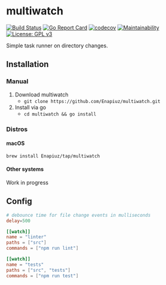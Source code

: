 # multiwatch

[![Build Status](https://travis-ci.org/Enapiuz/multiwatch.svg?branch=master)](https://travis-ci.org/Enapiuz/multiwatch)
[![Go Report Card](https://goreportcard.com/badge/github.com/Enapiuz/multiwatch)](https://goreportcard.com/report/github.com/Enapiuz/multiwatch)
[![codecov](https://codecov.io/gh/Enapiuz/multiwatch/branch/master/graph/badge.svg)](https://codecov.io/gh/Enapiuz/multiwatch)
[![Maintainability](https://api.codeclimate.com/v1/badges/61bf67df2cdf15e5262f/maintainability)](https://codeclimate.com/github/Enapiuz/multiwatch/maintainability)
[![License: GPL v3](https://img.shields.io/badge/License-GPLv3-blue.svg)](https://www.gnu.org/licenses/gpl-3.0)


Simple task runner on directory changes.

## Installation
### Manual
1. Download multiwatch
    - `git clone https://github.com/Enapiuz/multiwatch.git`
2. Install via go
    - `cd multiwatch && go install`
    
### Distros
#### macOS
`brew install Enapiuz/tap/multiwatch`
#### Other systems
Work in progress

## Config
```toml
# debounce time for file change events in mulliseconds
delay=500

[[watch]]
name = "linter"
paths = ["src"]
commands = ["npm run lint"]

[[watch]]
name = "tests"
paths = ["src", "tests"]
commands = ["npm run test"]
```
